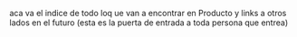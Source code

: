 aca va el indice de todo loq ue van a encontrar en Producto y links a otros lados en el futuro (esta es la puerta de entrada a toda persona que entrea)
